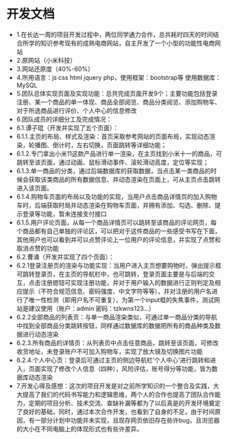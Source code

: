 # 开发文档
- 1.在长达一周的项目开发过程中，两位同学通力合作，总共耗时四天的时间结合所学的知识参考现有的成熟电商网站，自主开发了一个小型的功能性电商网站
- 2.原网站（小米科技）
- 3.网站还原度（40%-60%）
- 4.所用语言：js css html jquery php，使用框架：bootstrap等 使用数据库：MySQL
- 5.团队总体实现页面及实现功能：总共完成页面开发9个；主要功能包括登录注册、某一个商品的单一体现、商品全部阅览、商品分类阅览、添加购物车、对于所选商品进行评价、个人中心的信息修改
- 6.团队成员的详细分工及完成情况：
- 6.1.谭子琨（开发并实现了五个页面）：
- 6.1.1.主页的布局、样式及渲染：首页采取参考网站的页面布局，实现动态渲染，轮播图、倒计时，左右切换，页面跳转等详细功能；
- 6.1.2.专门拿出小米11这款产品进行单一渲染，在主页找到小米十一的商品，可跳转至该页面，通过动画、鼠标滑动事件、滚轮滑动高度，定位等实现；
- 6.1.3.单一商品的分类，通过后端数据库的获取数据，当点击某一类商品的时候会获取该类商品的所有数据信息、并动态渲染在页面上，可从主页点击跳转进入该页面。
- 6.1.4.购物车页面的布局以及功能的实现，当用户点击商品详情页的加入购物车时，后端获取时局并动态渲染在购物车页面，并拥有添加、勾选、删除、提示登录等功能，暂未连接支付接口
- 6.1.5.用户评论页面，从每一个商品详情页可以跳转至该商品的评论网页，每个商品都有自己单独的评论区，可以把对于这件商品的一些感受书写在下面，其他用户也可以看到并可以点赞评论上一位用户的评论信息，并实现了点赞和取消点赞的功能
- 6.2.曹涌（开发并实现了四个页面）：
- 6.2.1登录注册页的渲染与功能实现：当用户进入主页想要购物时，弹出提示框可跳转登录页，在主页的导航栏中，也可跳转，登录页面主要是与后端的交互，点击注册摁钮可实现注册功能，并对于用户输入的数据进行正则判定及相应提示（不符合规范信息、密码强度、中文字符等等），并对注册的用户名进行了唯一性检测（即用户名不可重复），为第一个input框的失焦事件，测试网站是建议使用（账户：admin 密码：tzkwns123...）
- 6.2.2全部商品的列表页：与单一商品渲染类似，可通过单一商品分类的导航中找到全部商品分类跳转按钮，同样通过数据库的数据把所有的商品种类及数据进行动态渲染
- 6.2.3.所有商品的详情页：从列表页中点击任意商品，跳转至该页面，可修改收货地址，未登录账户不可加入购物车，实现了放大镜及切换图片功能
- 6.2.4.个人中心页：登录后可通过主页的侧边导航栏‘个人中心’进行跳转和进入，页面实现了修改个人信息（四种），风险评估，账号得分等功能，皆为数据库动态渲染
- 7.开发心得及感想：这次的项目开发是对之前所学知识的一个整合及实践，大大提高了我们的代码书写能力和逻辑思维，两个人的合作也提高了团队合作能力，定期的项目分析、技术交流、查缺补漏等都为了以后真是的开发环境奠定了良好的基础，同时，通过本次合作开发，也看到了自身的不足，由于时间原因，有一部分计划中功能并未实现，且现存网页依旧存在些许bug，且浏览器的大小在不同电脑上的体现形式也有些许差异。
